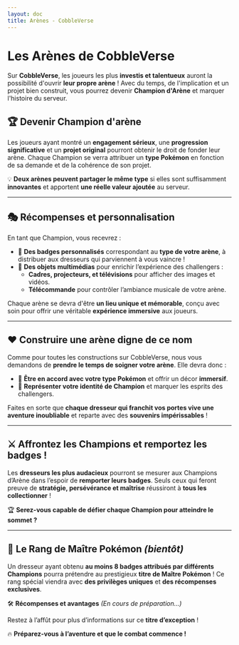 ```yaml
---
layout: doc
title: Arènes - CobbleVerse
---
```


# Les Arènes de CobbleVerse

Sur **CobbleVerse**, les joueurs les plus **investis et talentueux** auront la possibilité d'ouvrir **leur propre arène** ! Avec du temps, de l'implication et un projet bien construit, vous pourrez devenir **Champion d'Arène** et marquer l'histoire du serveur.

## 🏆 Devenir Champion d'arène

Les joueurs ayant montré un **engagement sérieux**, une **progression significative** et un **projet original** pourront obtenir le droit de fonder leur arène. Chaque Champion se verra attribuer un **type Pokémon** en fonction de sa demande et de la cohérence de son projet.

💡 **Deux arènes peuvent partager le même type** si elles sont suffisamment **innovantes** et apportent **une réelle valeur ajoutée** au serveur.

---

## 🎭 Récompenses et personnalisation

En tant que Champion, vous recevrez :

- 🏅 **Des badges personnalisés** correspondant au **type de votre arène**, à distribuer aux dresseurs qui parviennent à vous vaincre !
- 🎥 **Des objets multimédias** pour enrichir l’expérience des challengers :
  - **Cadres, projecteurs, et télévisions** pour afficher des images et vidéos.
  - **Télécommande** pour contrôler l’ambiance musicale de votre arène.

Chaque arène se devra d'être **un lieu unique et mémorable**, conçu avec soin pour offrir une véritable **expérience immersive** aux joueurs.

---

## ♥️ Construire une arène digne de ce nom

Comme pour toutes les constructions sur CobbleVerse, nous vous demandons de **prendre le temps de soigner votre arène**. Elle devra donc :

- 🎨 **Être en accord avec votre type Pokémon** et offrir un décor **immersif**.
- 🌟 **Représenter votre identité de Champion** et marquer les esprits des challengers.

Faites en sorte que **chaque dresseur qui franchit vos portes vive une aventure inoubliable** et reparte avec des **souvenirs impérissables** !

---

## ⚔ Affrontez les Champions et remportez les badges !

Les **dresseurs les plus audacieux** pourront se mesurer aux Champions d’Arène dans l’espoir de **remporter leurs badges**. Seuls ceux qui feront preuve de **stratégie, persévérance et maîtrise** réussiront à **tous les collectionner** !

🏆 **Serez-vous capable de défier chaque Champion pour atteindre le sommet ?**

---

## 🌟 **Le Rang de Maître Pokémon** _(bientôt)_

Un dresseur ayant obtenu **au moins 8 badges attribués par différents Champions** pourra prétendre au prestigieux **titre de Maître Pokémon** ! Ce rang spécial viendra avec **des privilèges uniques** et **des récompenses exclusives**.

🛠 **Récompenses et avantages** _(En cours de préparation...)_

<!-- - 🔹 **Bonus en jeu**
- 🔹 **Accès à des fonctionnalités spéciales**
- 🔹 **Reconnaissance officielle sur le serveur**
- 🔹 **Autres surprises à venir !** -->

Restez à l’affût pour plus d’informations sur ce **titre d’exception** !

🔥 **Préparez-vous à l’aventure et que le combat commence !**
